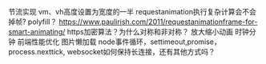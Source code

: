 节流实现
vm、vh高度设置为宽度的一半
requestanimation执行复杂计算会不会掉帧? polyfill？
https://www.paulirish.com/2011/requestanimationframe-for-smart-animating/
https加密算法？为什么对称和非对称？
放大缩小动画
时钟分钟
前端性能优化
图片懒加载
node事件循环，settimeout,promise，process.nexttick,
websocket如何保持长连接，还有其他方式吗？